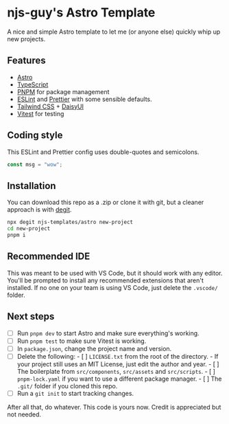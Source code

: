 # njs-guy's Astro Template

A nice and simple Astro template to let me (or anyone else)
quickly whip up new projects.

## Features

- [Astro](https://astro.build/)
- [TypeScript](https://www.typescriptlang.org/)
- [PNPM](https://pnpm.io/) for package management
- [ESLint](https://eslint.org/) and [Prettier](https://prettier.io/)
  with some sensible defaults.
- [Tailwind CSS](https://tailwindcss.com/) + [DaisyUI](https://daisyui.com/)
- [Vitest](https://vitest.dev/) for testing

## Coding style

This ESLint and Prettier config uses double-quotes and semicolons.

```ts
const msg = "wow";
```

## Installation

You can download this repo as a .zip or clone it with git,
but a cleaner approach is with [degit](https://github.com/Rich-Harris/degit).

```bash
npx degit njs-templates/astro new-project
cd new-project
pnpm i
```

## Recommended IDE

This was meant to be used with VS Code, but it should work with any editor.
You'll be prompted to install any recommended extensions that aren't installed.
If no one on your team is using VS Code, just delete the `.vscode/` folder.

## Next steps

- [ ] Run `pnpm dev` to start Astro and make sure everything's working.
- [ ] Run `pnpm test` to make sure Vitest is working.
- [ ] In `package.json`, change the project name and version.
- [ ] Delete the following: - [ ] `LICENSE.txt` from the root of the directory. - If your project still uses an MIT License, just edit the author and year. - [ ] The boilerplate from `src/components`,
      `src/assets` and `src/scripts`. - [ ] `pnpm-lock.yaml` if you want to use a different package manager. - [ ] The `.git/` folder if you cloned this repo.
- [ ] Run a `git init` to start tracking changes.

After all that, do whatever. This code is yours now.
Credit is appreciated but not needed.
